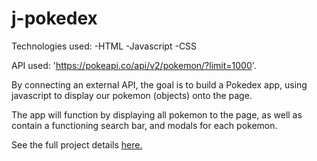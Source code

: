 # j-pokedex

Technologies used:
-HTML
-Javascript
-CSS

API used: 'https://pokeapi.co/api/v2/pokemon/?limit=1000'.

By connecting an external API, the goal is to build a Pokedex app,
using javascript to display our pokemon (objects) onto the page.

The app will function by displaying all pokemon to the page, as well as contain
a functioning search bar, and modals for each pokemon.

See the full project details [here.](https://images.careerfoundry.com/public/courses/fullstack-immersion/Full-Stack%20Immersion%20A1%20Project%20Brief.pdf)
